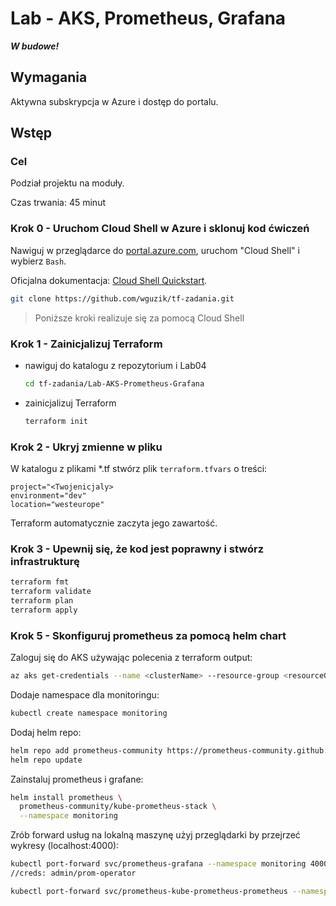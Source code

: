 # Lab - AKS, Prometheus, Grafana

***W budowe!***

## Wymagania
Aktywna subskrypcja w Azure i dostęp do portalu.

## Wstęp
### Cel
Podział projektu na moduły.

Czas trwania: 45 minut


### Krok 0 - Uruchom Cloud Shell w Azure i sklonuj kod ćwiczeń

Nawiguj w przeglądarce do [portal.azure.com](https://portal.azure.com), uruchom "Cloud Shell" i wybierz `Bash`.

Oficjalna dokumentacja: [Cloud Shell Quickstart](https://github.com/MicrosoftDocs/azure-docs/blob/main/articles/cloud-shell/quickstart.md).

```bash
git clone https://github.com/wguzik/tf-zadania.git
```

> Poniższe kroki realizuje się za pomocą Cloud Shell

### Krok 1 - Zainicjalizuj Terraform

- nawiguj do katalogu z repozytorium i Lab04
  ```bash
  cd tf-zadania/Lab-AKS-Prometheus-Grafana
  ```

- zainicjalizuj Terraform
  ```bash
  terraform init
  ```

### Krok 2 - Ukryj zmienne w pliku

W katalogu z plikami *.tf stwórz plik `terraform.tfvars` o treści:

```
project="<Twojenicjaly>
environment="dev"
location="westeurope"
```

Terraform automatycznie zaczyta jego zawartość.

### Krok 3 - Upewnij się, że kod jest poprawny i stwórz infrastrukturę

```bash
terraform fmt
terraform validate
terraform plan
terraform apply
```

### Krok 5 - Skonfiguruj prometheus za pomocą helm chart

Zaloguj się do AKS używając polecenia z terraform output:

```bash
az aks get-credentials --name <clusterName> --resource-group <resourceGroupName>
```

Dodaje namespace dla monitoringu:

```bash
kubectl create namespace monitoring
```

Dodaj helm repo:
```bash
helm repo add prometheus-community https://prometheus-community.github.io/helm-charts
helm repo update
```

Zainstaluj prometheus i grafane:

```bash
helm install prometheus \
  prometheus-community/kube-prometheus-stack \
  --namespace monitoring
```


Zrób forward usług na lokalną maszynę użyj przeglądarki by przejrzeć wykresy (localhost:4000):
```bash
kubectl port-forward svc/prometheus-grafana --namespace monitoring 4000:80
//creds: admin/prom-operator
```

```bash
kubectl port-forward svc/prometheus-kube-prometheus-prometheus --namespace monitoring 4001:9090
```

